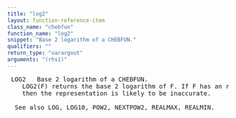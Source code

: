 ```yaml
---
title: "log2"
layout: function-reference-item
class_name: "chebfun"
function_name: "log2"
snippet: "Base 2 logarithm of a CHEBFUN."
qualifiers: ""
return_type: "varargout"
arguments: "(rhs1)"
---
```


<pre class="help-text"> LOG2   Base 2 logarithm of a CHEBFUN.
    LOG2(F) returns the base 2 logarithm of F. If F has an roots in its domain,
    then the representation is likely to be inaccurate.
 
  See also LOG, LOG10, POW2, NEXTPOW2, REALMAX, REALMIN.
</pre>